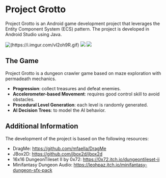 # Project Grotto

Project Grotto is an Android game development project that leverages the Entity Component System (ECS) pattern. The project is developed in Android Studio using Java.

![(https://i.imgur.com/vI2oh9R.gif)](https://media3.giphy.com/media/v1.Y2lkPTc5MGI3NjExemx4ZXNpbjdpeDRnNWRobHZ5OHI4YmRxN3EwcjY1ZmJqM3Uxd2hkZyZlcD12MV9pbnRlcm5hbF9naWZfYnlfaWQmY3Q9Zw/sK4ojBuXPwSICxkuGK/giphy.gif) 
![](https://media1.giphy.com/media/v1.Y2lkPTc5MGI3NjExNHo5eDltODZldTRhNmFvMjIwNWJkeXJucGo3NGVieGljczdxeGN5ZCZlcD12MV9pbnRlcm5hbF9naWZfYnlfaWQmY3Q9Zw/7ux3JHWc3SGWXmhLfB/giphy.gif) 
![](https://media2.giphy.com/media/v1.Y2lkPTc5MGI3NjExb2g0bGZqZnl3a2RlN3dzeDdxc2N2eGFiMzV6OGZrN3MxOWZueXdkayZlcD12MV9pbnRlcm5hbF9naWZfYnlfaWQmY3Q9Zw/310CzAcyv0Q6EMxXVD/giphy.gif)


## The Game

Project Grotto is a dungeon crawler game based on maze exploration with permadeath mechanics. 

- **Progression**: collect treasures and defeat enemies.
- **Accelerometer-based Movement**: requires good control skill to avoid obstacles.
- **Procedural Level Generation**: each level is randomly generated.
- **AI Decision Trees**: to model the AI behavior.


## Additional Information

The development of the project is based on the following resources:

- DragMe: https://github.com/mfaella/DragMe
- JBox2D: https://github.com/jbox2d/jbox2d
- 16x16 DungeonTileset II by 0x72: https://0x72.itch.io/dungeontileset-ii
- Minifantasy Dungeon Audio: https://leohpaz.itch.io/minifantasy-dungeon-sfx-pack
